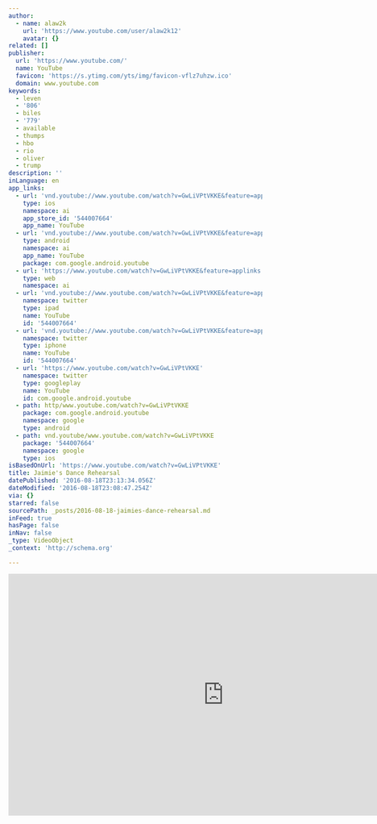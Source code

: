 ```yaml
---
author:
  - name: alaw2k
    url: 'https://www.youtube.com/user/alaw2k12'
    avatar: {}
related: []
publisher:
  url: 'https://www.youtube.com/'
  name: YouTube
  favicon: 'https://s.ytimg.com/yts/img/favicon-vflz7uhzw.ico'
  domain: www.youtube.com
keywords:
  - leven
  - '806'
  - biles
  - '779'
  - available
  - thumps
  - hbo
  - rio
  - oliver
  - trump
description: ''
inLanguage: en
app_links:
  - url: 'vnd.youtube://www.youtube.com/watch?v=GwLiVPtVKKE&feature=applinks'
    type: ios
    namespace: ai
    app_store_id: '544007664'
    app_name: YouTube
  - url: 'vnd.youtube://www.youtube.com/watch?v=GwLiVPtVKKE&feature=applinks'
    type: android
    namespace: ai
    app_name: YouTube
    package: com.google.android.youtube
  - url: 'https://www.youtube.com/watch?v=GwLiVPtVKKE&feature=applinks'
    type: web
    namespace: ai
  - url: 'vnd.youtube://www.youtube.com/watch?v=GwLiVPtVKKE&feature=applinks'
    namespace: twitter
    type: ipad
    name: YouTube
    id: '544007664'
  - url: 'vnd.youtube://www.youtube.com/watch?v=GwLiVPtVKKE&feature=applinks'
    namespace: twitter
    type: iphone
    name: YouTube
    id: '544007664'
  - url: 'https://www.youtube.com/watch?v=GwLiVPtVKKE'
    namespace: twitter
    type: googleplay
    name: YouTube
    id: com.google.android.youtube
  - path: http/www.youtube.com/watch?v=GwLiVPtVKKE
    package: com.google.android.youtube
    namespace: google
    type: android
  - path: vnd.youtube/www.youtube.com/watch?v=GwLiVPtVKKE
    package: '544007664'
    namespace: google
    type: ios
isBasedOnUrl: 'https://www.youtube.com/watch?v=GwLiVPtVKKE'
title: Jaimie's Dance Rehearsal
datePublished: '2016-08-18T23:13:34.056Z'
dateModified: '2016-08-18T23:08:47.254Z'
via: {}
starred: false
sourcePath: _posts/2016-08-18-jaimies-dance-rehearsal.md
inFeed: true
hasPage: false
inNav: false
_type: VideoObject
_context: 'http://schema.org'

---
```

<iframe src="https://cdn.embedly.com/widgets/media.html?src=https%3A%2F%2Fwww.youtube.com%2Fembed%2FGwLiVPtVKKE%3Ffeature%3Doembed&amp;url=http%3A%2F%2Fwww.youtube.com%2Fwatch%3Fv%3DGwLiVPtVKKE&amp;image=https%3A%2F%2Fi.ytimg.com%2Fvi%2FGwLiVPtVKKE%2Fhqdefault.jpg&amp;key=b7d04c9b404c499eba89ee7072e1c4f7&amp;type=text%2Fhtml&amp;schema=youtube" width="854" height="480" scrolling="no" frameborder="0" allowfullscreen="" style=""></iframe>